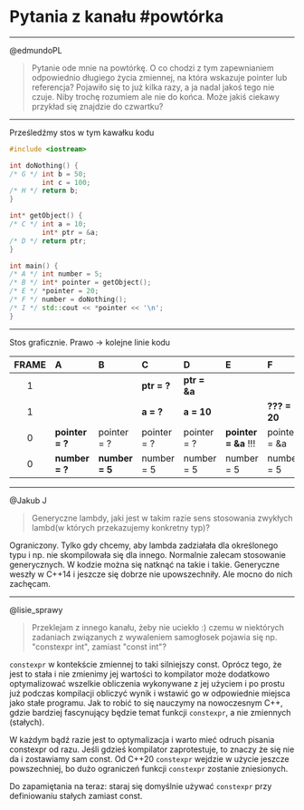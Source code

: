 <!-- .slide: data-background="#111111" -->

# Pytania z kanału #powtórka

___

@edmundoPL
> Pytanie ode mnie na powtórkę. O co chodzi z tym zapewnianiem odpowiednio długiego życia zmiennej, na która wskazuje pointer lub referencja? 
> Pojawiło się to już kilka razy, a ja nadal jakoś tego nie czuje. Niby trochę rozumiem ale nie do końca. Może jakiś ciekawy przykład się znajdzie do czwartku?

___

Prześledźmy stos w tym kawałku kodu

```cpp
#include <iostream>

int doNothing() {
/* G */ int b = 50;
        int c = 100;
/* H */ return b;
}

int* getObject() {
/* C */ int a = 10;
        int* ptr = &a;
/* D */ return ptr;
}

int main() {
/* A */ int number = 5;
/* B */ int* pointer = getObject();
/* E */ *pointer = 20;
/* F */ number = doNothing();
/* I */ std::cout << *pointer << '\n';
}
```

___
<!-- .slide: style="font-size: 0.7em" -->

Stos graficznie. Prawo -> kolejne linie kodu

| FRAME | A               | B              | C           | D            | E                    | F            | G               | H            | I               |
| :---: | :-------------- | :------------- | :---------- | :----------- | :------------------- | :----------- | :-------------- | :----------- | :-------------- |
|   1   |                 |                | **ptr = ?** | **ptr = &a** |                      |              | **c = ?**       | **c = 100**  |                 |
|   1   |                 |                | **a = ?**   | **a = 10**   |                      | **??? = 20** | **b = ? (20?)** | **b = 50**   |                 |
|   0   | **pointer = ?** | pointer = ?    | pointer = ? | pointer = ?  | **pointer = &a** !!! | pointer = &a | pointer = &a    | pointer = &a | pointer = &a    |
|   0   | **number = ?**  | **number = 5** | number = 5  | number = 5   | number = 5           | number = 5   | number = 5      | number = 5   | **number = 50** |

___

@Jakub J
> Generyczne lambdy, jaki jest w takim razie sens stosowania zwykłych lambd(w których przekazujemy konkretny typ)?

Ograniczony. Tylko gdy chcemy, aby lambda zadziałała dla określonego typu i np. nie skompilowała się dla innego.
Normalnie zalecam stosowanie generycznych. W kodzie można się natknąć na takie i takie. Generyczne weszły w C++14 i jeszcze się dobrze nie upowszechniły. Ale mocno do nich zachęcam.

___
<!-- .slide: style="font-size: 0.9em" -->

@lisie_sprawy
> Przeklejam z innego kanału, żeby nie uciekło :) czemu w niektórych zadaniach związanych z wywaleniem samogłosek pojawia się np. "constexpr int", zamiast "const int"?

`constexpr` w kontekście zmiennej to taki silniejszy const. Oprócz tego, że jest to stała i nie zmienimy jej wartości to kompilator może dodatkowo optymalizować wszelkie obliczenia wykonywane z jej użyciem i po prostu już podczas kompilacji obliczyć wynik i wstawić go w odpowiednie miejsca jako stałe programu. Jak to robić to się nauczymy na nowoczesnym C++, gdzie bardziej fascynujący będzie temat funkcji `constexpr`, a nie zmiennych (stałych).

W każdym bądź razie jest to optymalizacja i warto mieć odruch pisania constexpr od razu. Jeśli gdzieś kompilator zaprotestuje, to znaczy że się nie da i zostawiamy sam const. Od C++20 `constexpr` wejdzie w użycie jeszcze powszechniej, bo dużo ograniczeń funkcji `constexpr` zostanie zniesionych.

Do zapamiętania na teraz: staraj się domyślnie używać `constexpr` przy definiowaniu stałych zamiast const.
